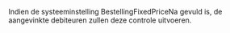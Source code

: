 Indien de systeeminstelling BestellingFixedPriceNa gevuld is, de aangevinkte debiteuren zullen deze controle uitvoeren.